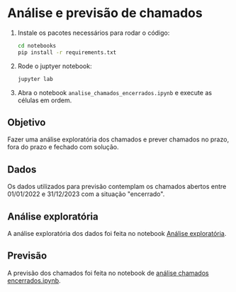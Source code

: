 # Análise e previsão de chamados

1. Instale os pacotes necessários para rodar o código:
    ```bash
    cd notebooks
    pip install -r requirements.txt
    ```
2. Rode o juptyer notebook:
    ```bash
    jupyter lab
    ```

3. Abra o notebook `analise_chamados_encerrados.ipynb` e execute as células em ordem.


## Objetivo

Fazer uma análise exploratória dos chamados e prever chamados no prazo, fora do prazo e fechado com solução.

## Dados

Os dados utilizados para previsão contemplam os chamados abertos entre 01/01/2022 e 31/12/2023 com a situação "encerrado".

## Análise exploratória

A análise exploratória dos dados foi feita no notebook [Análise exploratória](analise_exploratoria.ipynb).

## Previsão

A previsão dos chamados foi feita no notebook de [análise chamados encerrados.ipynb](analise_chamados_encerrados.md).
